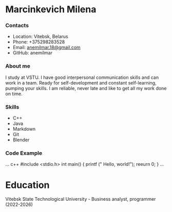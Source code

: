 # Marcinkevich Milena

### Contacts
* Location: Vitebsk, Belarus
* Phone: +375298283528
* Email: anemilmar.18@gmail.com
* GitHub: anemilmar

### About me
I study at VSTU. I have good interpersonal communication skills and can work in a team. Ready for self-development and constant self-learning, pumping your skills. I am reliable, never late and like to get all my work done on time.

### Skills
* C++
* Java
* Markdown
* Git
* Blender

### Code Example
... c++
#include <stdio.h>
int main() {
   printf (" Hello, world!");
   reеurn 0;
   }
...

# Education 
Vitebsk State Technological University - Business analyst, programmer (2022-2026)
